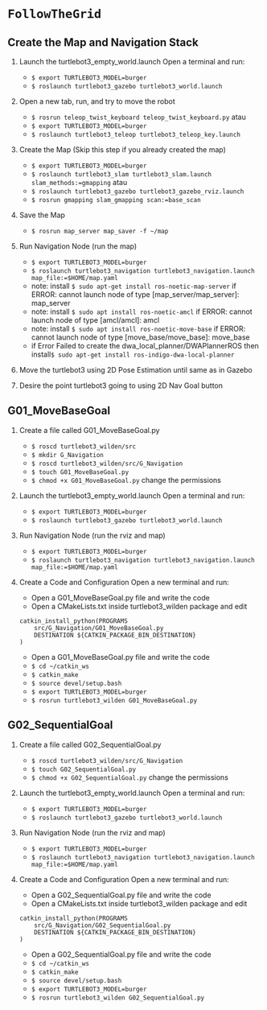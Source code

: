 # `FollowTheGrid`

## Create the Map and Navigation Stack

1. Launch the turtlebot3_empty_world.launch
   Open a terminal and run:

   - `$ export TURTLEBOT3_MODEL=burger`
   - `$ roslaunch turtlebot3_gazebo turtlebot3_world.launch` 

2. Open a new tab, run, and try to move the robot
   - `$ rosrun teleop_twist_keyboard teleop_twist_keyboard.py`
   atau
   - `$ export TURTLEBOT3_MODEL=burger`
   - `$ roslaunch turtlebot3_teleop turtlebot3_teleop_key.launch`

3. Create the Map (Skip this step if you already created the map)
   - `$ export TURTLEBOT3_MODEL=burger`
   - `$ roslaunch turtlebot3_slam turtlebot3_slam.launch slam_methods:=gmapping`
   atau
   - `$ roslaunch turtlebot3_gazebo turtlebot3_gazebo_rviz.launch`
   - `$ rosrun gmapping slam_gmapping scan:=base_scan`

4. Save the Map
    - `$ rosrun map_server map_saver -f ~/map`

5. Run Navigation Node (run the map)
   - `$ export TURTLEBOT3_MODEL=burger`
   - `$ roslaunch turtlebot3_navigation turtlebot3_navigation.launch map_file:=$HOME/map.yaml`
   - note: install `$ sudo apt-get install ros-noetic-map-server` if ERROR: cannot launch node of type [map_server/map_server]: map_server
   - note: install `$ sudo apt install ros-noetic-amcl` if ERROR: cannot launch node of type [amcl/amcl]: amcl
   - note: install `$ sudo apt install ros-noetic-move-base` if ERROR: cannot launch node of type [move_base/move_base]: move_base
   - if Error Failed to create the dwa_local_planner/DWAPlannerROS then install`$ sudo apt-get install ros-indigo-dwa-local-planner`

6. Move the turtlebot3 using 2D Pose Estimation until same as in Gazebo
7. Desire the point turtlebot3 going to using 2D Nav Goal button


## G01_MoveBaseGoal

1. Create a file called G01_MoveBaseGoal.py

   - `$ roscd turtlebot3_wilden/src`
   - `$ mkdir G_Navigation`
   - `$ roscd turtlebot3_wilden/src/G_Navigation`
   - `$ touch G01_MoveBaseGoal.py`
   - `$ chmod +x G01_MoveBaseGoal.py` change the permissions

2. Launch the turtlebot3_empty_world.launch
   Open a terminal and run:

   - `$ export TURTLEBOT3_MODEL=burger`
   - `$ roslaunch turtlebot3_gazebo turtlebot3_world.launch` 

3. Run Navigation Node (run the rviz and map)
   - `$ export TURTLEBOT3_MODEL=burger`
   - `$ roslaunch turtlebot3_navigation turtlebot3_navigation.launch map_file:=$HOME/map.yaml`

4. Create a Code and Configuration
   Open a new terminal and run:

   - Open a G01_MoveBaseGoal.py file and write the code
   - Open a CMakeLists.txt inside turtlebot3_wilden package and edit

   ```
   catkin_install_python(PROGRAMS
       src/G_Navigation/G01_MoveBaseGoal.py
       DESTINATION ${CATKIN_PACKAGE_BIN_DESTINATION}
   )
   ```

   - Open a G01_MoveBaseGoal.py file and write the code
   - `$ cd ~/catkin_ws`
   - `$ catkin_make`
   - `$ source devel/setup.bash`
   - `$ export TURTLEBOT3_MODEL=burger`
   - `$ rosrun turtlebot3_wilden G01_MoveBaseGoal.py`


## G02_SequentialGoal

1. Create a file called G02_SequentialGoal.py

   - `$ roscd turtlebot3_wilden/src/G_Navigation`
   - `$ touch G02_SequentialGoal.py`
   - `$ chmod +x G02_SequentialGoal.py` change the permissions

2. Launch the turtlebot3_empty_world.launch
   Open a terminal and run:

   - `$ export TURTLEBOT3_MODEL=burger`
   - `$ roslaunch turtlebot3_gazebo turtlebot3_world.launch` 

3. Run Navigation Node (run the rviz and map)
   - `$ export TURTLEBOT3_MODEL=burger`
   - `$ roslaunch turtlebot3_navigation turtlebot3_navigation.launch map_file:=$HOME/map.yaml`

4. Create a Code and Configuration
   Open a new terminal and run:

   - Open a G02_SequentialGoal.py file and write the code
   - Open a CMakeLists.txt inside turtlebot3_wilden package and edit

   ```
   catkin_install_python(PROGRAMS
       src/G_Navigation/G02_SequentialGoal.py
       DESTINATION ${CATKIN_PACKAGE_BIN_DESTINATION}
   )
   ```

   - Open a G02_SequentialGoal.py file and write the code
   - `$ cd ~/catkin_ws`
   - `$ catkin_make`
   - `$ source devel/setup.bash`
   - `$ export TURTLEBOT3_MODEL=burger`
   - `$ rosrun turtlebot3_wilden G02_SequentialGoal.py`